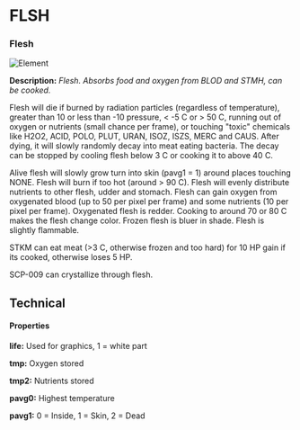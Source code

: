 # FLSH
### Flesh

![Element](https://i.imgur.com/NiUSy2t.gif)

**Description:**  *Flesh. Absorbs food and oxygen from BLOD and STMH, can be cooked.*

Flesh will die if burned by radiation particles (regardless of temperature), greater than 10 or less than -10 pressure, < -5 C or > 50 C, running out of oxygen or nutrients (small chance per frame), or touching "toxic" chemicals like H2O2, ACID, POLO, PLUT, URAN, ISOZ, ISZS, MERC and CAUS. After dying, it will slowly randomly decay into meat eating bacteria. The decay can be stopped by cooling flesh below 3 C or cooking it to above 40 C.

Alive flesh will slowly grow turn into skin (pavg1 = 1) around places touching NONE. Flesh will burn if too hot (around > 90 C). Flesh will evenly distribute nutrients to other flesh, udder and stomach. Flesh can gain oxygen from oxygenated blood (up to 50 per pixel per frame) and some nutrients (10 per pixel per frame). Oxygenated flesh is redder. Cooking to around 70 or 80 C makes the flesh change color. Frozen flesh is bluer in shade. Flesh is slightly flammable.

STKM can eat meat (>3 C, otherwise frozen and too hard) for 10 HP gain if its cooked, otherwise loses 5 HP.

SCP-009 can crystallize through flesh.


## Technical
#### Properties
**life:** Used for graphics, 1 = white part

**tmp:** Oxygen stored

**tmp2:** Nutrients stored

**pavg0:** Highest temperature

**pavg1:** 0 = Inside, 1 = Skin, 2 = Dead
